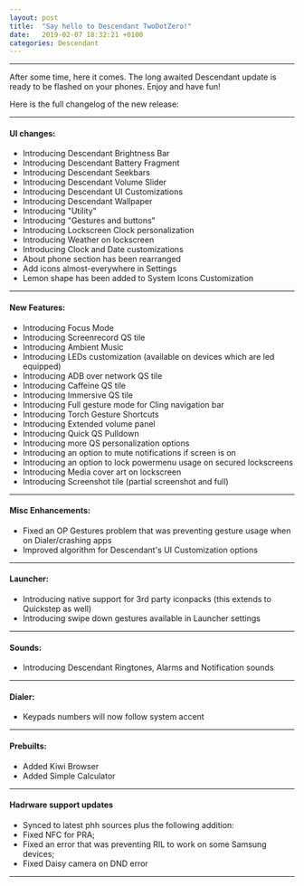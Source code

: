 ```yaml
---
layout: post
title:  "Say hello to Descendant TwoDotZero!"
date:   2019-02-07 18:32:21 +0100
categories: Descendant
---
```


<hr>

After some time, here it comes. The long awaited Descendant update is ready to be flashed on your phones.
Enjoy and have fun!

Here is the full changelog of the new release:

<hr>

#### UI changes:

* Introducing Descendant Brightness Bar 
* Introducing Descendant Battery Fragment
* Introducing Descendant Seekbars
* Introducing Descendant Volume Slider
* Introducing Descendant UI Customizations
* Introducing Descendant Wallpaper 
* Introducing "Utility"
* Introducing "Gestures and buttons"
* Introducing Lockscreen Clock personalization
* Introducing Weather on lockscreen
* Introducing Clock and Date customizations
* About phone section has been rearranged
* Add icons almost-everywhere in Settings
* Lemon shape has been added to System Icons Customization 

<hr>

#### New Features:

* Introducing Focus Mode
* Introducing Screenrecord QS tile
* Introducing Ambient Music 
* Introducing LEDs customization (available on devices which are led equipped)
* Introducing ADB over network QS tile
* Introducing Caffeine QS tile
* Introducing Immersive QS tile
* Introducing Full gesture mode for Cling navigation bar
* Introducing Torch Gesture Shortcuts
* Introducing Extended volume panel 
* Introducing Quick QS Pulldown 
* Introducing more QS personalization options
* Introducing an option to mute notifications if screen is on
* Introducing an option to lock powermenu usage on secured lockscreens
* Introducing Media cover art on lockscreen
* Introducing Screenshot tile (partial screenshot and full)

<hr>

#### Misc Enhancements:

* Fixed an OP Gestures problem that was preventing gesture usage when on Dialer/crashing apps
* Improved algorithm for Descendant's UI Customization options

<hr>

#### Launcher:

* Introducing native support for 3rd party iconpacks (this extends to Quickstep as well) 
* Introducing swipe down gestures available in Launcher settings 

<hr>

#### Sounds:

* Introducing Descendant Ringtones, Alarms and Notification sounds

<hr>

#### Dialer:

* Keypads numbers will now follow system accent 

<hr>

#### Prebuilts:

* Added Kiwi Browser
* Added Simple Calculator

<hr>

#### Hadrware support updates

* Synced to latest phh sources plus the following addition:
* Fixed NFC for PRA; 
* Fixed an error that was preventing RIL to work on some Samsung devices;
* Fixed Daisy camera on DND error

<hr>
